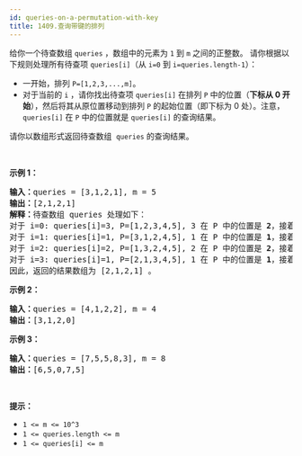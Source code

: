 ```yaml
---
id: queries-on-a-permutation-with-key
title: 1409.查询带键的排列
---
```

给你一个待查数组 <code>queries</code> ，数组中的元素为 <code>1</code> 到 <code>m</code> 之间的正整数。 请你根据以下规则处理所有待查项 <code>queries[i]</code>（从 <code>i=0</code> 到 <code>i=queries.length-1</code>）：


- 一开始，排列 <code>P=[1,2,3,...,m]</code>。
- 对于当前的 <code>i</code> ，请你找出待查项 <code>queries[i]</code> 在排列 <code>P</code> 中的位置（**下标从 0 开始**），然后将其从原位置移动到排列 <code>P</code> 的起始位置（即下标为 0 处）。注意， <code>queries[i]</code> 在 <code>P</code> 中的位置就是 <code>queries[i]</code> 的查询结果。

请你以数组形式返回待查数组  <code>queries</code> 的查询结果。

 

**示例 1：**


<pre><strong>输入：</strong>queries = [3,1,2,1], m = 5<br/><strong>输出：</strong>[2,1,2,1] <br/><strong>解释：</strong>待查数组 queries 处理如下：<br/>对于 i=0: queries[i]=3, P=[1,2,3,4,5], 3 在 P 中的位置是 <strong>2</strong>，接着我们把 3 移动到 P 的起始位置，得到 P=[3,1,2,4,5] 。<br/>对于 i=1: queries[i]=1, P=[3,1,2,4,5], 1 在 P 中的位置是 <strong>1</strong>，接着我们把 1 移动到 P 的起始位置，得到 P=[1,3,2,4,5] 。 <br/>对于 i=2: queries[i]=2, P=[1,3,2,4,5], 2 在 P 中的位置是 <strong>2</strong>，接着我们把 2 移动到 P 的起始位置，得到 P=[2,1,3,4,5] 。<br/>对于 i=3: queries[i]=1, P=[2,1,3,4,5], 1 在 P 中的位置是 <strong>1</strong>，接着我们把 1 移动到 P 的起始位置，得到 P=[1,2,3,4,5] 。 <br/>因此，返回的结果数组为 [2,1,2,1] 。  <br/></pre>

**示例 2：**


<pre><strong>输入：</strong>queries = [4,1,2,2], m = 4<br/><strong>输出：</strong>[3,1,2,0]<br/></pre>

**示例 3：**


<pre><strong>输入：</strong>queries = [7,5,5,8,3], m = 8<br/><strong>输出：</strong>[6,5,0,7,5]<br/></pre>

 

**提示：**


- <code>1 &lt;= m &lt;= 10^3</code>
- <code>1 &lt;= queries.length &lt;= m</code>
- <code>1 &lt;= queries[i] &lt;= m</code>
